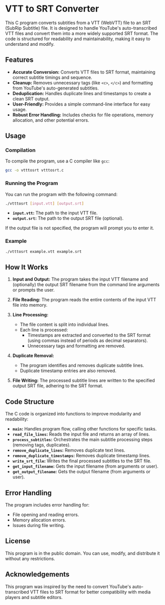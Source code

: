 
# VTT to SRT Converter

This C program converts subtitles from a VTT (WebVTT) file to an SRT (SubRip Subtitle) file. It is designed to handle YouTube's auto-transcribed VTT files and convert them into a more widely supported SRT format. The code is structured for readability and maintainability, making it easy to understand and modify. 

## Features

- **Accurate Conversion:** Converts VTT files to SRT format, maintaining correct subtitle timings and sequence.
- **Cleanup:** Removes unnecessary tags (like `<c>`, `</c>`) and formatting from YouTube's auto-generated subtitles.
- **Deduplication:**  Handles duplicate lines and timestamps to create a clean SRT output.
- **User-Friendly:** Provides a simple command-line interface for easy usage.
- **Robust Error Handling:** Includes checks for file operations, memory allocation, and other potential errors.

## Usage

### Compilation

To compile the program, use a C compiler like `gcc`:

```bash
gcc -o vtttosrt vtttosrt.c
```

### Running the Program

You can run the program with the following command:

```bash
./vtttosrt [input.vtt] [output.srt]
```

- **`input.vtt`:** The path to the input VTT file.
- **`output.srt`:** The path to the output SRT file (optional).

If the output file is not specified, the program will prompt you to enter it.

### Example

```bash
./vtttosrt example.vtt example.srt 
```

## How It Works

1. **Input and Output:** The program takes the input VTT filename and (optionally) the output SRT filename from the command line arguments or prompts the user.

2. **File Reading:** The program reads the entire contents of the input VTT file into memory.

3. **Line Processing:**
   - The file content is split into individual lines.
   - Each line is processed: 
     - Timestamps are extracted and converted to the SRT format (using commas instead of periods as decimal separators).
     - Unnecessary tags and formatting are removed.

4. **Duplicate Removal:**
   - The program identifies and removes duplicate subtitle lines.
   - Duplicate timestamp entries are also removed.

5. **File Writing:**  The processed subtitle lines are written to the specified output SRT file, adhering to the SRT format.

## Code Structure

The C code is organized into functions to improve modularity and readability:

- **`main`:** Handles program flow, calling other functions for specific tasks.
- **`read_file_lines`:** Reads the input file and returns an array of lines.
- **`process_subtitles`:** Orchestrates the main subtitle processing steps (removing tags, duplicates).
- **`remove_duplicate_lines`:** Removes duplicate text lines.
- **`remove_duplicate_timestamps`:** Removes duplicate timestamp lines.
- **`write_srt_file`:** Writes the final processed subtitles to the SRT file.
- **`get_input_filename`:** Gets the input filename (from arguments or user).
- **`get_output_filename`:**  Gets the output filename (from arguments or user). 

## Error Handling

The program includes error handling for:
- File opening and reading errors.
- Memory allocation errors. 
- Issues during file writing.

## License

This program is in the public domain. You can use, modify, and distribute it without any restrictions. 

## Acknowledgements

This program was inspired by the need to convert YouTube's auto-transcribed VTT files to SRT format for better compatibility with media players and subtitle editors.

